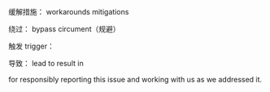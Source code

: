 缓解措施：
workarounds
mitigations


绕过：
bypass
circument（规避）


触发
trigger：


导致：
lead to
result in



for responsibly
reporting this issue and working with us as we addressed it.
